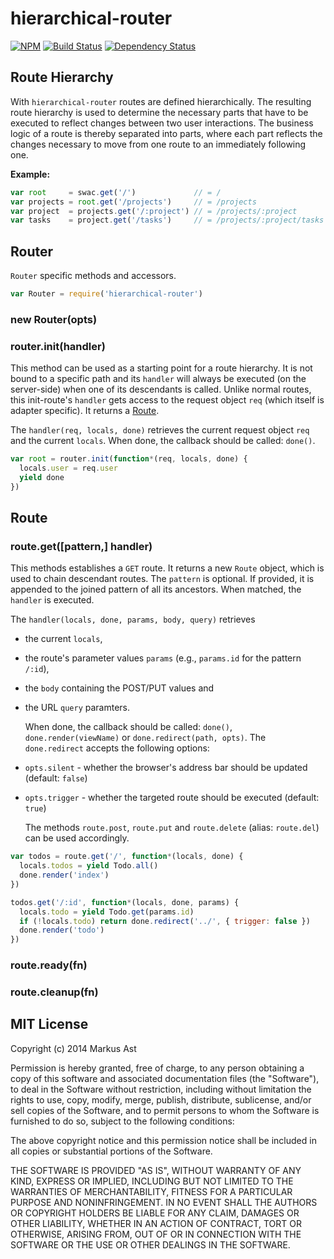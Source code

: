 # hierarchical-router

[![NPM](https://badge.fury.io/js/hierarchical-router.svg)](https://npmjs.org/package/hierarchical-router)
[![Build Status](https://secure.travis-ci.org/rkusa/hierarchical-router.svg)](http://travis-ci.org/rkusa/hierarchical-router)
[![Dependency Status](https://david-dm.org/rkusa/hierarchical-router.svg?theme=shields.io)](https://david-dm.org/rkusa/hierarchical-router)

## Route Hierarchy

  With `hierarchical-router` routes are defined hierarchically. The resulting route hierarchy is used to determine the necessary parts that have to be executed to reflect changes between two user interactions. The business logic of a route is thereby separated into parts, where each part reflects the changes necessary to move from one route to an immediately following one.

  **Example:**

```js
var root     = swac.get('/')             // = /
var projects = root.get('/projects')     // = /projects
var project  = projects.get('/:project') // = /projects/:project
var tasks    = project.get('/tasks')     // = /projects/:project/tasks
```

## Router

  `Router` specific methods and accessors.

```js
var Router = require('hierarchical-router')
```

### new Router(opts)

### router.init(handler)

  This method can be used as a starting point for a route hierarchy. It is not bound to a specific path and its `handler` will always be executed (on the server-side) when one of its descendants is called. Unlike normal routes, this init-route's `handler` gets access to the request object `req` (which itself is adapter specific). It returns a [Route](route.md).

  The `handler(req, locals, done)` retrieves the current request object `req` and the current `locals`. When done, the callback should be called: `done()`.

```js
var root = router.init(function*(req, locals, done) {
  locals.user = req.user
  yield done
})
```

## Route

### route.get([pattern,] handler)

  This methods establishes a `GET` route. It returns a new `Route` object, which is used to chain descendant routes. The `pattern` is optional. If provided, it is appended to the joined pattern of all its ancestors. When matched, the `handler` is executed.

  The `handler(locals, done, params, body, query)` retrieves

- the current `locals`,
- the route's parameter values `params` (e.g., `params.id` for the pattern `/:id`),
- the `body` containing the POST/PUT values and
- the URL `query` paramters.

  When done, the callback should be called: `done()`, `done.render(viewName)` or `done.redirect(path, opts)`. The `done.redirect` accepts the following options:

- `opts.silent` - whether the browser's address bar should be updated (default: `false`)
- `opts.trigger` - whether the targeted route should be executed (default: `true`)

  The methods `route.post`, `route.put` and `route.delete` (alias: `route.del`) can be used accordingly.

```js
var todos = route.get('/', function*(locals, done) {
  locals.todos = yield Todo.all()
  done.render('index')
})

todos.get('/:id', function*(locals, done, params) {
  locals.todo = yield Todo.get(params.id)
  if (!locals.todo) return done.redirect('../', { trigger: false })
  done.render('todo')
})
```

### route.ready(fn)
### route.cleanup(fn)

## MIT License
Copyright (c) 2014 Markus Ast

Permission is hereby granted, free of charge, to any person obtaining a copy of this software and associated documentation files (the "Software"), to deal in the Software without restriction, including without limitation the rights to use, copy, modify, merge, publish, distribute, sublicense, and/or sell copies of the Software, and to permit persons to whom the Software is furnished to do so, subject to the following conditions:

The above copyright notice and this permission notice shall be included in all copies or substantial portions of the Software.

THE SOFTWARE IS PROVIDED "AS IS", WITHOUT WARRANTY OF ANY KIND, EXPRESS OR IMPLIED, INCLUDING BUT NOT LIMITED TO THE WARRANTIES OF MERCHANTABILITY, FITNESS FOR A PARTICULAR PURPOSE AND NONINFRINGEMENT. IN NO EVENT SHALL THE AUTHORS OR COPYRIGHT HOLDERS BE LIABLE FOR ANY CLAIM, DAMAGES OR OTHER LIABILITY, WHETHER IN AN ACTION OF CONTRACT, TORT OR OTHERWISE, ARISING FROM, OUT OF OR IN CONNECTION WITH THE SOFTWARE OR THE USE OR OTHER DEALINGS IN THE SOFTWARE.
